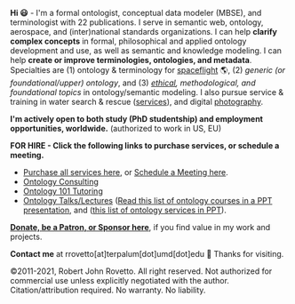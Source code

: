 **Hi :smiley:** - I'm a formal ontologist, conceptual data modeler (MBSE), and terminologist with 22 publications. I serve in semantic web, ontology, aerospace, and (inter)national standards organizations. I can help **clarify complex concepts** in formal, philosophical and applied ontology development and use, as well as semantic and knowledge modeling. I can help **create or improve terminologies, ontologies, and metadata**. Specialties are (1) ontology & terminology for [spaceflight](https://ontospace.wordpress.com) :earth_americas:, (2)  _generic (or foundational/upper) ontology_, and (3) _[ethical](https://github.com/rrovetto/Ethical-Ontology-Development), methodological, and foundational topics_ in ontology/semantic modeling. I also pursue service & training in water search & rescue ([services](https://www.dropbox.com/s/cgl1npz51amp3lm/BoatingServices_Rovetto_Apr2020.pdf?dl=0)), and digital [photography](https://tinyurl.com/y3k34cfb).

**I'm actively open to both study (PhD studentship) and employment opportunities, worldwide.** (authorized to work in US, EU)

**FOR HIRE - Click the following links to purchase services, or schedule a meeting.** 
* [Purchase all services here](https://tinyurl.com/yas7trzy), or [Schedule a Meeting here](http://my.setmore.com/bookingpage/f18db686-98bb-41dd-9097-35218b2a1091/services/sb83f723d7838e4484783cc5a1c675f0e6eedf99d).
* [Ontology Consulting](https://tinyurl.com/34u9w6wx)
* [Ontology 101 Tutoring](http://my.setmore.com/bookingpage/f18db686-98bb-41dd-9097-35218b2a1091/services/s7f4dbc7d873cce380b7f73062d5d72f619fe042a)
* [Ontology Talks/Lectures](http://my.setmore.com/bookingpage/f18db686-98bb-41dd-9097-35218b2a1091/services/s218822e77fee416ed3085be8eda045d6015d6d24)
([Read this list of ontology courses in a PPT presentation](https://www.slideshare.net/RobertRovetto/ontology-courses-education), and ([this list of ontology services in PPT](https://www.slideshare.net/RobertRovetto/ontology-services-238070099)).

[**Donate, be a Patron, or Sponsor here**](https://gogetfunding.com/knowledge-organization-services-ontology-terminology-metadata-concept-analysis/), if you find value in my work and projects.

**Contact me** at rrovetto[at]terpalum[dot]umd[dot]edu 💬  Thanks for visiting.

©2011-2021, Robert John Rovetto. All right reserved. 
Not authorized for commercial use unless explicitly negotiated with the author. Citation/attribution required. No warranty. No liability.

<!--
**rrovetto/rrovetto** is a ✨ _special_ ✨ repository because its `README.md` (this file) appears on your GitHub profile.

Here are some ideas to get you started:

- 🔭 I’m currently working on ...
- 🌱 I’m currently learning ...
- 👯 I’m looking to collaborate on ...
- 🤔 I’m looking for help with ...
- 💬 Ask me about ...
- 📫 How to reach me: ...
- 😄 Pronouns: ...
- ⚡ Fun fact: ...
- 👋
-->
